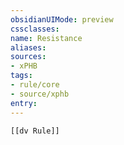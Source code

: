 ```yaml
---
obsidianUIMode: preview
cssclasses:
name: Resistance
aliases:
sources:
- xPHB
tags:
- rule/core
- source/xphb
entry:
---
```


```meta-bind-embed
[[dv Rule]]
```